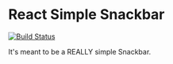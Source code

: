 # React Simple Snackbar

[![Build Status](https://travis-ci.org/evandromacedo/react-simple-snackbar.svg?branch=master)](https://travis-ci.org/evandromacedo/react-simple-snackbar)

It's meant to be a REALLY simple Snackbar.
